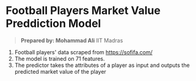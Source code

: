 # Football Players Market Value Preddiction Model
> **Prepared by: Mohammad Ali**
> IIT Madras
1. Football players' data scraped from https://sofifa.com/
2. The model is trained on 71 features.
3. The predictor takes the attributes of a player as input and outputs the predicted market value of the player
